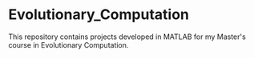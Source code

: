 # Evolutionary_Computation
This repository contains projects developed in MATLAB for my Master's course in Evolutionary Computation.

